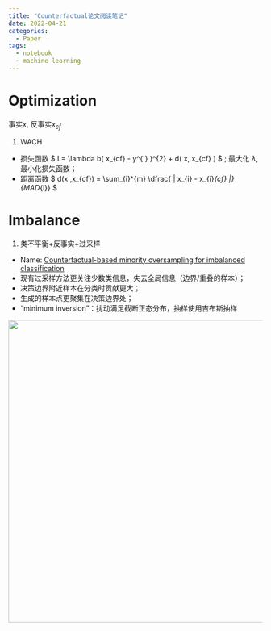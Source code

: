 ```yaml
---
title: "Counterfactual论文阅读笔记"
date: 2022-04-21
categories:
  - Paper
tags:
  - notebook
  - machine learning
---
```

<script type="text/javascript">
	$(document).ready(function() {
	    //为超链接加上target='_blank'属性
		$('a[href^="http"]').each(function() {
			$(this).attr('target', '_blank');
		});
	});
</script>

#  Optimization
事实$x$, 反事实$x_{cf}$
1. WACH
- 损失函数 $ L= \lambda b( x_{cf} - y^{'} )^{2} + d( x, x_{cf} ) $ ; 
  最大化 $\lambda$, 最小化损失函数；
- 距离函数  $ d(x ,x_{cf}) = \sum_{i}^{m} \dfrac{ \| x_{i} - x_{i}_{cf} \|} {MAD_{i}} $



# Imbalance

1. 类不平衡+反事实+过采样
  - Name: <a href="http://arxiv.org/abs/2008.09488" target="_blank">
    Counterfactual-based minority oversampling for imbalanced classification </a>
   - 现有过采样方法更关注少数类信息，失去全局信息（边界/重叠的样本）；
   - 决策边界附近样本在分类时贡献更大；
   - 生成的样本点更聚集在决策边界处；
   - “minimum inversion”：扰动满足截断正态分布，抽样使用吉布斯抽样
  <img src="{{site.baseurl}}/my_pics/c_1.jpg" width=600>
